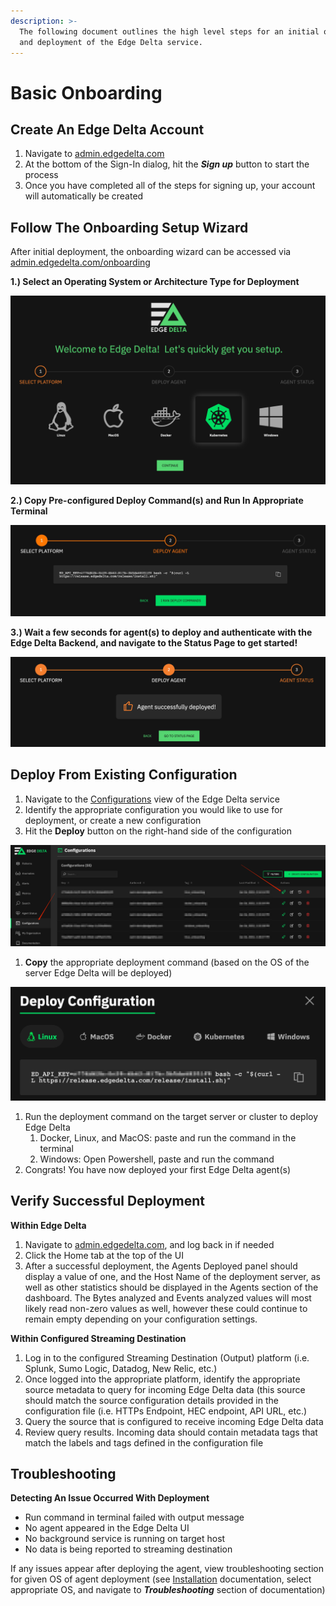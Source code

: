 ```yaml
---
description: >-
  The following document outlines the high level steps for an initial onboarding
  and deployment of the Edge Delta service.
---
```




# Basic Onboarding

## Create An Edge Delta Account

1. Navigate to [admin.edgedelta.com](https://admin.edgedelta.com/)
2. At the bottom of the Sign-In dialog, hit the _**Sign up**_ button to start the process
3. Once you have completed all of the steps for signing up, your account will automatically be created

## Follow The Onboarding Setup Wizard

After initial deployment, the onboarding wizard can be accessed via [admin.edgedelta.com/onboarding](https://admin.edgedelta.com/onboarding)

**1.\) Select an Operating System or Architecture Type for Deployment**

![](./assets/screen-shot-2021-01-26-at-2.13.18-pm.png)

**2.\) Copy Pre-configured Deploy Command\(s\) and Run In Appropriate Terminal**

![](./assets/screen_shot_2021-01-26_at_2_14_48_pm%20%281%29.jpg)

**3.\) Wait a few seconds for agent\(s\) to deploy and authenticate with the Edge Delta Backend, and navigate to the Status Page to get started!**

![](./assets/screen-shot-2021-01-26-at-2.22.57-pm.png)

## Deploy From Existing Configuration

1. Navigate to the [Configurations](https://admin.edgedelta.com/configurations) view of the Edge Delta service
2. Identify the appropriate configuration you would like to use for deployment, or create a new configuration
3. Hit the **Deploy** button on the right-hand side of the configuration

![](./assets/screen_shot_2021-01-26_at_2_24_55_pm.jpg)

1. **Copy** the appropriate deployment command \(based on the OS of the server Edge Delta will be deployed\)

![](./assets/screen_shot_2021-01-26_at_2_27_36_pm%20%281%29.jpg)

1. Run the deployment command on the target server or cluster to deploy Edge Delta
   1. Docker, Linux, and MacOS: paste and run the command in the terminal 
   2. Windows: Open Powershell, paste and run the command
2. Congrats! You have now deployed your first Edge Delta agent\(s\)

## Verify Successful Deployment

**Within Edge Delta**

1. Navigate to [admin.edgedelta.com](https://admin.edgedelta.com/), and log back in if needed
2. Click the Home tab at the top of the UI
3. After a successful deployment, the Agents Deployed panel should display a value of one, and the Host Name of the deployment server, as well as other statistics should be displayed in the Agents section of the dashboard. The Bytes analyzed and Events analyzed values will most likely read non-zero values as well, however these could continue to remain empty depending on your configuration settings. 

**Within Configured Streaming Destination**

1. Log in to the configured Streaming Destination \(Output\) platform \(i.e. Splunk, Sumo Logic, Datadog, New Relic, etc.\)
2. Once logged into the appropriate platform, identify the appropriate source metadata to query for incoming Edge Delta data \(this source should match the source configuration details provided in the configuration file \(i.e. HTTPs Endpoint, HEC endpoint, API URL, etc.\)
3. Query the source that is configured to receive incoming Edge Delta data
4. Review query results. Incoming data should contain metadata tags that match the labels and tags defined in the configuration file

## Troubleshooting

**Detecting An Issue Occurred With Deployment**

* Run command in terminal failed with output message
* No agent appeared in the Edge Delta UI
* No background service is running on target host
* No data is being reported to streaming destination

If any issues appear after deploying the agent, view troubleshooting section for given OS of agent deployment \(see [Installation](https://docs.edgedelta.com/installation) documentation, select appropriate OS, and navigate to _**Troubleshooting**_ section of documentation\)

